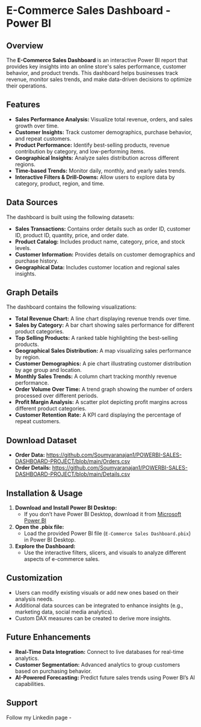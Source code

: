 # E-Commerce Sales Dashboard - Power BI

## Overview
The **E-Commerce Sales Dashboard** is an interactive Power BI report that provides key insights into an online store's sales performance, customer behavior, and product trends. This dashboard helps businesses track revenue, monitor sales trends, and make data-driven decisions to optimize their operations.

## Features
- **Sales Performance Analysis:** Visualize total revenue, orders, and sales growth over time.
- **Customer Insights:** Track customer demographics, purchase behavior, and repeat customers.
- **Product Performance:** Identify best-selling products, revenue contribution by category, and low-performing items.
- **Geographical Insights:** Analyze sales distribution across different regions.
- **Time-based Trends:** Monitor daily, monthly, and yearly sales trends.
- **Interactive Filters & Drill-Downs:** Allow users to explore data by category, product, region, and time.

## Data Sources
The dashboard is built using the following datasets:
- **Sales Transactions:** Contains order details such as order ID, customer ID, product ID, quantity, price, and order date.
- **Product Catalog:** Includes product name, category, price, and stock levels.
- **Customer Information:** Provides details on customer demographics and purchase history.
- **Geographical Data:** Includes customer location and regional sales insights.

## Graph Details
The dashboard contains the following visualizations:
- **Total Revenue Chart:** A line chart displaying revenue trends over time.
- **Sales by Category:** A bar chart showing sales performance for different product categories.
- **Top Selling Products:** A ranked table highlighting the best-selling products.
- **Geographical Sales Distribution:** A map visualizing sales performance by region.
- **Customer Demographics:** A pie chart illustrating customer distribution by age group and location.
- **Monthly Sales Trends:** A column chart tracking monthly revenue performance.
- **Order Volume Over Time:** A trend graph showing the number of orders processed over different periods.
- **Profit Margin Analysis:** A scatter plot depicting profit margins across different product categories.
- **Customer Retention Rate:** A KPI card displaying the percentage of repeat customers.

## Download Dataset
- **Order Data:** https://github.com/Soumyaranajan1/POWERBI-SALES-DASHBOARD-PROJECT/blob/main/Orders.csv
- **Order Details:** https://github.com/Soumyaranajan1/POWERBI-SALES-DASHBOARD-PROJECT/blob/main/Details.csv

## Installation & Usage
1. **Download and Install Power BI Desktop:**
   - If you don’t have Power BI Desktop, download it from [Microsoft Power BI](https://powerbi.microsoft.com/)
2. **Open the .pbix file:**
   - Load the provided Power BI file (`E-Commerce Sales Dashboard.pbix`) in Power BI Desktop.
3. **Explore the Dashboard:**
   - Use the interactive filters, slicers, and visuals to analyze different aspects of e-commerce sales.

## Customization
- Users can modify existing visuals or add new ones based on their analysis needs.
- Additional data sources can be integrated to enhance insights (e.g., marketing data, social media analytics).
- Custom DAX measures can be created to derive more insights.

## Future Enhancements
- **Real-Time Data Integration:** Connect to live databases for real-time analytics.
- **Customer Segmentation:** Advanced analytics to group customers based on purchasing behavior.
- **AI-Powered Forecasting:** Predict future sales trends using Power BI’s AI capabilities.

## Support
Follow my Linkedin page - 


